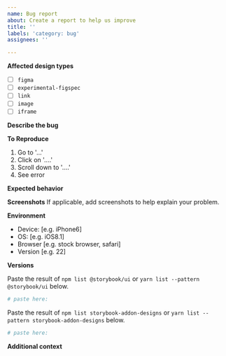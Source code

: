 ```yaml
---
name: Bug report
about: Create a report to help us improve
title: ''
labels: 'category: bug'
assignees: ''

---
```


**Affected design types**

- [ ] `figma`
- [ ] `experimental-figspec`
- [ ] `link`
- [ ] `image`
- [ ] `iframe`

**Describe the bug**
<!-- A clear and concise description of what the bug is. -->

**To Reproduce**
<!-- Steps to reproduce the behavior. -->

1. Go to '...'
2. Click on '....'
3. Scroll down to '....'
4. See error

**Expected behavior**
<!-- A clear and concise description of what you expected to happen. -->

**Screenshots**
If applicable, add screenshots to help explain your problem.

**Environment**
 - Device: [e.g. iPhone6]
 - OS: [e.g. iOS8.1]
 - Browser [e.g. stock browser, safari]
 - Version [e.g. 22]

**Versions**

Paste the result of `npm list @storybook/ui` or `yarn list --pattern @storybook/ui` below.

```sh
# paste here:
```

Paste the result of `npm list storybook-addon-designs` or `yarn list --pattern storybook-addon-designs` below.

```sh
# paste here:
```

**Additional context**
<!-- Add any other context about the problem here. -->
